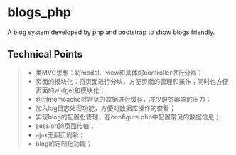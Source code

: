 blogs_php
=========
A blog system  developed by php and bootstrap to show blogs friendly.

## Technical Points
 >* 类MVC思想：将model、view和具体的controller进行分离；
 >* 页面的模块化：将页面进行分块，方便页面的管理和操作；同时也方便页面的widget和模块化；
 >* 利用memcache对常见的数据进行缓存，减少服务器端的压力；
 >* 加入log日志处理功能，方便对数据库操作的查看；
 >* 实现blog的配置化管理，在configure.php中配置常见的数据信息；
 >* session跨页面传值；
 >* ajax无翻页刷新；
 >* blog的定制化功能；
